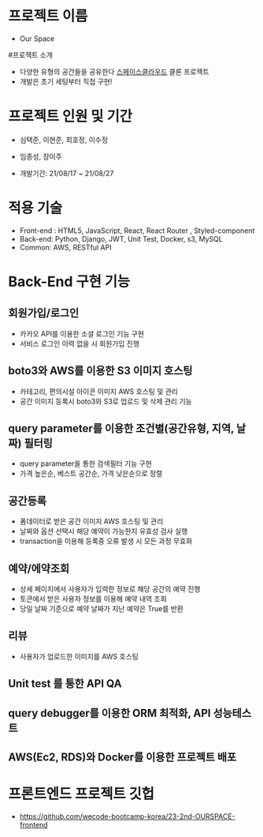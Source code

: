 # 프로젝트 이름
- Our Space

#프로젝트 소개
- 다양한 유형의 공간들을 공유한다 [스페이스클라우드](https://www.spacecloud.kr/) 클론 프로젝트
- 개발은 초기 세팅부터 직접 구현!

# 프로젝트 인원 및 기간
- <Front-end> 심택준, 이현준, 최호정, 이수정
  
- <Back-end> 임종성, 장이주

- 개발기간: 21/08/17 ~ 21/08/27

# 적용 기술
  
- Front-end : HTML5, JavaScript, React, React Router , Styled-component
- Back-end: Python, Django, JWT, Unit Test, Docker, s3, MySQL
- Common: AWS, RESTful API
  
# Back-End 구현 기능
  
## 회원가입/로그인 
- 카카오 API를 이용한 소셜 로그인 기능 구현
- 서비스 로그인 이력 없을 시 회원가입 진행  

## boto3와 AWS를 이용한 S3 이미지 호스팅
- 카테고리, 편의시설 아이콘 이미지 AWS 호스팅 및 관리
- 공간 이미지 등록시 boto3와 S3로 업로드 및 삭제 관리 기능

## query parameter를 이용한 조건별(공간유형, 지역, 날짜) 필터링
- query parameter을 통한 검색필터 기능 구현 
- 가격 높은순, 베스트 공간순, 가격 낮은순으로 정렬

## 공간등록
- 폼데이터로 받은 공간 이미지 AWS 호스팅 및 관리
- 날짜와 옵션 선택시 해당 예약이 가능한지 유효성 검사 실행
- transaction을 이용해 등록중 오류 발생 시 모든 과정 무효화

## 예약/에약조회
- 상세 페이지에서 사용자가 입력한 정보로 해당 공간의 예약 진행
- 토큰에서 받은 사용자 정보를 이용해 예약 내역 조회
- 당일 날짜 기준으로 예약 날짜가 지난 예약은 True를 반환

## 리뷰
- 사용자가 업로드한 이미지를 AWS 호스팅

## Unit test 를 통한 API QA

## query debugger를 이용한 ORM 최적화, API 성능테스트

## AWS(Ec2, RDS)와 Docker를 이용한 프로젝트 배포


# 프론트엔드 프로젝트 깃헙
- https://github.com/wecode-bootcamp-korea/23-2nd-OURSPACE-frontend
